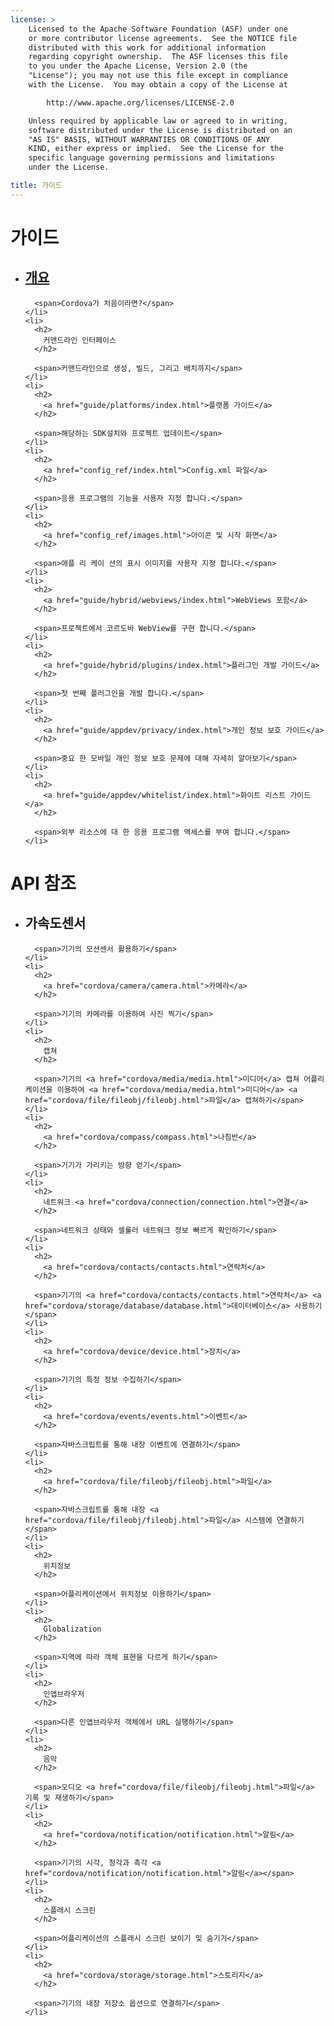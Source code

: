 ```yaml
---
license: >
    Licensed to the Apache Software Foundation (ASF) under one
    or more contributor license agreements.  See the NOTICE file
    distributed with this work for additional information
    regarding copyright ownership.  The ASF licenses this file
    to you under the Apache License, Version 2.0 (the
    "License"); you may not use this file except in compliance
    with the License.  You may obtain a copy of the License at

        http://www.apache.org/licenses/LICENSE-2.0

    Unless required by applicable law or agreed to in writing,
    software distributed under the License is distributed on an
    "AS IS" BASIS, WITHOUT WARRANTIES OR CONDITIONS OF ANY
    KIND, either express or implied.  See the License for the
    specific language governing permissions and limitations
    under the License.

title: 가이드
---
```


<div id="old-home">
  <h1>
    가이드
  </h1>

  <ul>
    <li>
      <h2>
        <a href="guide/overview/index.html">개요</a>
      </h2>

      <span>Cordova가 처음이라면?</span>
    </li>
    <li>
      <h2>
        커맨드라인 인터페이스
      </h2>

      <span>커맨드라인으로 생성, 빌드, 그리고 배치까지</span>
    </li>
    <li>
      <h2>
        <a href="guide/platforms/index.html">플랫폼 가이드</a>
      </h2>

      <span>해당하는 SDK설치와 프로젝트 업데이트</span>
    </li>
    <li>
      <h2>
        <a href="config_ref/index.html">Config.xml 파일</a>
      </h2>

      <span>응용 프로그램의 기능을 사용자 지정 합니다.</span>
    </li>
    <li>
      <h2>
        <a href="config_ref/images.html">아이콘 및 시작 화면</a>
      </h2>

      <span>애플 리 케이 션의 표시 이미지를 사용자 지정 합니다.</span>
    </li>
    <li>
      <h2>
        <a href="guide/hybrid/webviews/index.html">WebViews 포함</a>
      </h2>

      <span>프로젝트에서 코르도바 WebView를 구현 합니다.</span>
    </li>
    <li>
      <h2>
        <a href="guide/hybrid/plugins/index.html">플러그인 개발 가이드</a>
      </h2>

      <span>첫 번째 플러그인을 개발 합니다.</span>
    </li>
    <li>
      <h2>
        <a href="guide/appdev/privacy/index.html">개인 정보 보호 가이드</a>
      </h2>

      <span>중요 한 모바일 개인 정보 보호 문제에 대해 자세히 알아보기</span>
    </li>
    <li>
      <h2>
        <a href="guide/appdev/whitelist/index.html">화이트 리스트 가이드</a>
      </h2>

      <span>외부 리소스에 대 한 응용 프로그램 액세스를 부여 합니다.</span>
    </li>
  </ul>

  <h1>
    API 참조
  </h1>

  <ul>
    <li>
      <h2>
        가속도센서
      </h2>

      <span>기기의 모션센서 활용하기</span>
    </li>
    <li>
      <h2>
        <a href="cordova/camera/camera.html">카메라</a>
      </h2>

      <span>기기의 카메라를 이용하여 사진 찍기</span>
    </li>
    <li>
      <h2>
        캡쳐
      </h2>

      <span>기기의 <a href="cordova/media/media.html">미디어</a> 캡쳐 어플리케이션을 이용하여 <a href="cordova/media/media.html">미디어</a> <a href="cordova/file/fileobj/fileobj.html">파일</a> 캡쳐하기</span>
    </li>
    <li>
      <h2>
        <a href="cordova/compass/compass.html">나침반</a>
      </h2>

      <span>기기가 가리키는 방향 얻기</span>
    </li>
    <li>
      <h2>
        네트워크 <a href="cordova/connection/connection.html">연결</a>
      </h2>

      <span>네트워크 상태와 셀룰러 네트워크 정보 빠르게 확인하기</span>
    </li>
    <li>
      <h2>
        <a href="cordova/contacts/contacts.html">연락처</a>
      </h2>

      <span>기기의 <a href="cordova/contacts/contacts.html">연락처</a> <a href="cordova/storage/database/database.html">데이터베이스</a> 사용하기</span>
    </li>
    <li>
      <h2>
        <a href="cordova/device/device.html">장치</a>
      </h2>

      <span>기기의 특정 정보 수집하기</span>
    </li>
    <li>
      <h2>
        <a href="cordova/events/events.html">이벤트</a>
      </h2>

      <span>자바스크립트를 통해 내장 이벤트에 연결하기</span>
    </li>
    <li>
      <h2>
        <a href="cordova/file/fileobj/fileobj.html">파일</a>
      </h2>

      <span>자바스크립트를 통해 내장 <a href="cordova/file/fileobj/fileobj.html">파일</a> 시스템에 연결하기</span>
    </li>
    <li>
      <h2>
        위치정보
      </h2>

      <span>어플리케이션에서 위치정보 이용하기</span>
    </li>
    <li>
      <h2>
        Globalization
      </h2>

      <span>지역에 따라 객체 표현을 다르게 하기</span>
    </li>
    <li>
      <h2>
        인앱브라우저
      </h2>

      <span>다른 인앱브라우저 객체에서 URL 실행하기</span>
    </li>
    <li>
      <h2>
        음악
      </h2>

      <span>오디오 <a href="cordova/file/fileobj/fileobj.html">파일</a> 기록 및 재생하기</span>
    </li>
    <li>
      <h2>
        <a href="cordova/notification/notification.html">알림</a>
      </h2>

      <span>기기의 시각, 청각과 촉각 <a href="cordova/notification/notification.html">알림</a></span>
    </li>
    <li>
      <h2>
        스플래시 스크린
      </h2>

      <span>어플리케이션의 스플래시 스크린 보이기 및 숨기기</span>
    </li>
    <li>
      <h2>
        <a href="cordova/storage/storage.html">스토리지</a>
      </h2>

      <span>기기의 내장 저장소 옵션으로 연결하기</span>
    </li>
  </ul>
</div>
